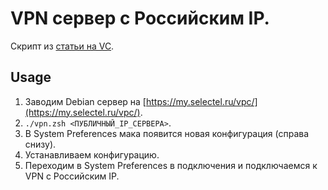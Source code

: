 # VPN сервер с Российским IP.

Скрипт из [статьи на VC](https://vc.ru/dev/66942-sozdaem-svoy-vpn-server-poshagovaya-instrukciya).

## Usage

1. Заводим Debian сервер на [https://my.selectel.ru/vpc/](https://my.selectel.ru/vpc/).
2. `./vpn.zsh <ПУБЛИЧНЫЙ_IP_СЕРВЕРА>`.
3. В System Preferences мака появится новая конфигурация (справа снизу).
4. Устанавливаем конфигурацию.
5. Переходим в System Preferences в подключения и подключаемся к VPN c Российским IP.

